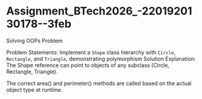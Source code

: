 # Assignment_BTech2026_-2201920130178--3feb
Solving OOPs Problem


Problem Statements:
Implement a `Shape` class hierarchy with `Circle`, `Rectangle`, and `Triangle`, demonstrating polymorphism
Solution Explanation:
The Shape reference can point to objects of any subclass (Circle, Rectangle, Triangle).

The correct area() and perimeter() methods are called based on the actual object type at runtime.

